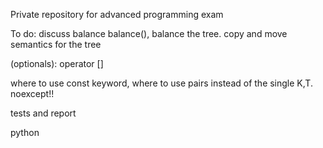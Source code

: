 Private repository for advanced programming exam

To do:
discuss balance 
balance(), balance the tree.
copy and move semantics for the tree

(optionals): operator []

where to use const keyword, where to use pairs instead of the single K,T. noexcept!!


tests and report

python

